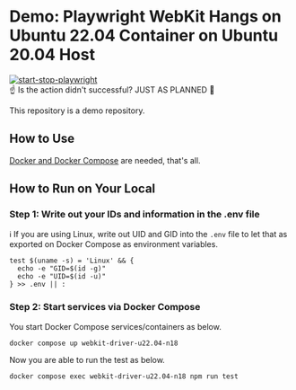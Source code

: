 # Demo: Playwright WebKit Hangs on Ubuntu 22.04 Container on Ubuntu 20.04 Host

[![start-stop-playwright](https://github.com/mazgi-showcase/202211.playwright-webkit-hangs-on-ubuntu-22.04-on-20.04/actions/workflows/start-stop-playwright.yml/badge.svg)](https://github.com/mazgi-showcase/202211.playwright-webkit-hangs-on-ubuntu-22.04-on-20.04/actions/workflows/start-stop-playwright.yml)  
:point_up: Is the action didn't successful? JUST AS PLANNED :new_moon_with_face:

This repository is a demo repository.

## How to Use

<u>Docker and [Docker Compose](https://docs.docker.com/compose/)</u> are needed, that's all.

## How to Run on Your Local

### Step 1: Write out your IDs and information in the .env file

:information_source: If you are using Linux, write out UID and GID into the `.env` file to let that as exported on Docker Compose as environment variables.

```console
test $(uname -s) = 'Linux' && {
  echo -e "GID=$(id -g)"
  echo -e "UID=$(id -u)"
} >> .env || :
```

### Step 2: Start services via Docker Compose

You start Docker Compose services/containers as below.

```console
docker compose up webkit-driver-u22.04-n18
```

Now you are able to run the test as below.

```console
docker compose exec webkit-driver-u22.04-n18 npm run test
```
